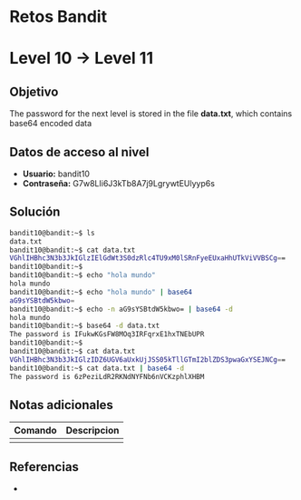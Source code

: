 # Retos Bandit

# Level 10 → Level 11

## Objetivo
The password for the next level is stored in the file **data.txt**, which contains base64 encoded data

## Datos de acceso al nivel
- **Usuario:** bandit10
- **Contraseña:** G7w8LIi6J3kTb8A7j9LgrywtEUlyyp6s
## Solución
```bash
bandit10@bandit:~$ ls
data.txt
bandit10@bandit:~$ cat data.txt
VGhlIHBhc3N3b3JkIGlzIElGdWt3S0dzRlc4TU9xM0lSRnFyeEUxaHhUTkViVVBSCg==
bandit10@bandit:~$
bandit10@bandit:~$ echo "hola mundo"
hola mundo
bandit10@bandit:~$ echo "hola mundo" | base64
aG9sYSBtdW5kbwo=
bandit10@bandit:~$ echo -n aG9sYSBtdW5kbwo= | base64 -d
hola mundo
bandit10@bandit:~$ base64 -d data.txt
The password is IFukwKGsFW8MOq3IRFqrxE1hxTNEbUPR
bandit10@bandit:~$
bandit10@bandit:~$ cat data.txt
VGhlIHBhc3N3b3JkIGlzIDZ6UGV6aUxkUjJSS05kTllGTmI2blZDS3pwaGxYSEJNCg==
bandit10@bandit:~$ cat data.txt | base64 -d
The password is 6zPeziLdR2RKNdNYFNb6nVCKzphlXHBM
```
## Notas adicionales
| Comando | Descripcion |
|---------|-------------|
|  |  |

## Referencias
- []()